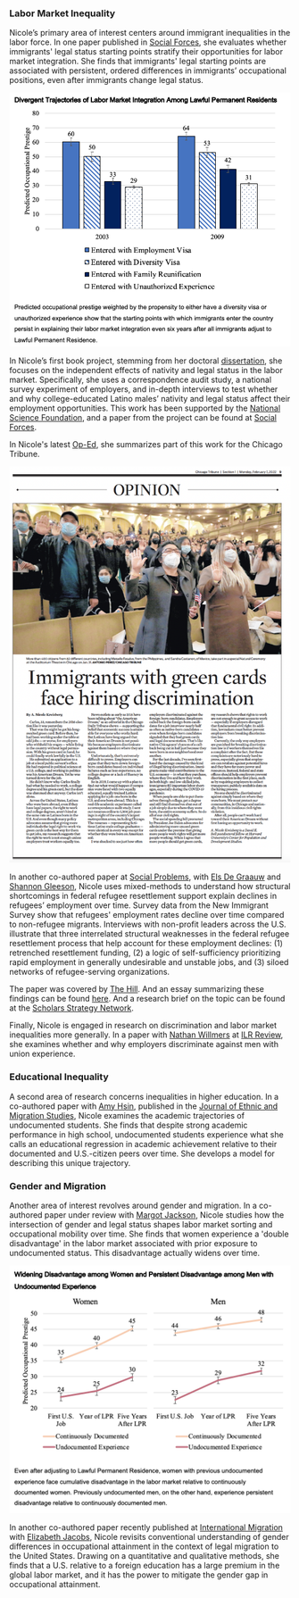 
### Labor Market Inequality

Nicole’s primary area of interest centers around immigrant inequalities in the labor force. In one paper published in [Social Forces](https://academic.oup.com/sf/advance-article-abstract/doi/10.1093/sf/soy128/5320369?redirectedFrom=fulltext), she evaluates whether immigrants' legal status starting points stratify their opportunities for labor market integration. She finds that immigrants' legal starting points are associated with persistent, ordered differences in immigrants’ occupational positions, even after immigrants change legal status. 

![social forces](social_forces.png) <!-- .element style="height: 100px" -->

In Nicole’s first book project, stemming from her doctoral [dissertation](dissertation.md), she focuses on the independent effects of nativity and legal status in the labor market. Specifically, she uses a correspondence audit study, a national survey experiment of employers, and in-depth interviews to test whether and why college-educated Latino males’ nativity and legal status affect their employment opportunities. This work has been supported by the [National Science Foundation](https://www.nsf.gov/awardsearch/showAward?), and a paper from the project can be found at [Social Forces](https://academic.oup.com/sf/advance-article-abstract/doi/10.1093/sf/soac055/6611069?redirectedFrom=fulltext).

In Nicole's latest [Op-Ed](https://www.chicagotribune.com/opinion/commentary/ct-opinion-latinos-green-cards-hiring-discrimination-20220207-hixwjn7hrra3deptqqktfk4dz4-story.html), she summarizes part of this work for the Chicago Tribune.

![opedprint](opedprint.png) <!-- .element style="height: 100px" -->

In another co-authored paper at [Social Problems](https://academic-oup-com.revproxy.brown.edu/socpro), with [Els De Graauw](https://elsdegraauw.weebly.com) and [Shannon Gleeson](https://www.ilr.cornell.edu/people/shannon-glesson), Nicole uses mixed-methods to understand how structural shortcomings in federal refugee resettlement support explain declines in refugees’ employment over time. Survey data from the New Immigrant Survey show that refugees' employment rates decline over time compared to non-refugee migrants. Interviews with non-profit leaders across the U.S. illustrate that three interrelated structural weaknesses in the federal refugee resettlement process that help account for these employment declines: (1) retrenched resettlement funding, (2) a logic of self-sufficiency prioritizing rapid employment in generally undesirable and unstable jobs, and (3) siloed networks of refugee-serving organizations. 

The paper was covered by [The Hill](https://thehill.com/changing-america/respect/accessibility/593930-refugees-in-the-us-cant-retain-employment-for-long). And an essay summarizing these findings can be found [here](https://medium.com/berkeley-interdisciplinary-migration-initiative/are-refugee-resettlement-services-doing-more-harm-than-good-85cafac673c). And a research brief on the topic can be found at the [Scholars Strategy Network](https://scholars.org/contribution/refugee-resettlement-should-look-beyond-first).

Finally, Nicole is engaged in research on discrimination and labor market inequalities more generally. In a paper with [Nathan Willmers](https://mitsloan.mit.edu/faculty/directory/nathan-wilmers) at [ILR Review](https://journals.sagepub.com/doi/10.1177/00197939211036444), she examines whether and why employers discriminate against men with union experience.

### Educational Inequality

A second area of research concerns inequalities in higher education. In a co-authored paper with [Amy Hsin](https://sites.google.com/view/amyhsin), published in the [Journal of Ethnic and Migration Studies](https://www.tandfonline.com/eprint/ZAHPEDBUTGXIAZGFQPN5/full?target=10.1080/1369183X.2020.1750947), Nicole examines the academic trajectories of undocumented students. She finds that despite strong academic performance in high school, undocumented students experience what she calls an educational regression in academic achievement relative to their documented and U.S.-citizen peers over time. She develops a model for describing this unique trajectory.

### Gender and Migration

Another area of interest revolves around gender and migration. In a co-authored paper under review with [Margot Jackson](https://www.brown.edu/academics/sociology/people/margot-jackson), Nicole studies how the intersection of gender and legal status shapes labor market sorting and occupational mobility over time. She finds that women experience a 'double disadvantage' in the labor market associated with prior exposure to undocumented status. This disadvantage actually widens over time. 

![scarring](scarring.png) <!-- .element style="height: 100px" -->

In another co-authored paper recently published at [International Migration](http://doi.org/10.1111/imig.12970) with [Elizabeth Jacobs](https://sociology.sas.upenn.edu/content/elizabeth-jacobs), Nicole revisits conventional understanding of gender differences in occupational attainment in the context of legal migration to the United States. Drawing on a quantitative and qualitative methods, she finds that a U.S. relative to a foreign education has a large premium in the global labor market, and it has the power to mitigate the gender gap in occupational attainment.



